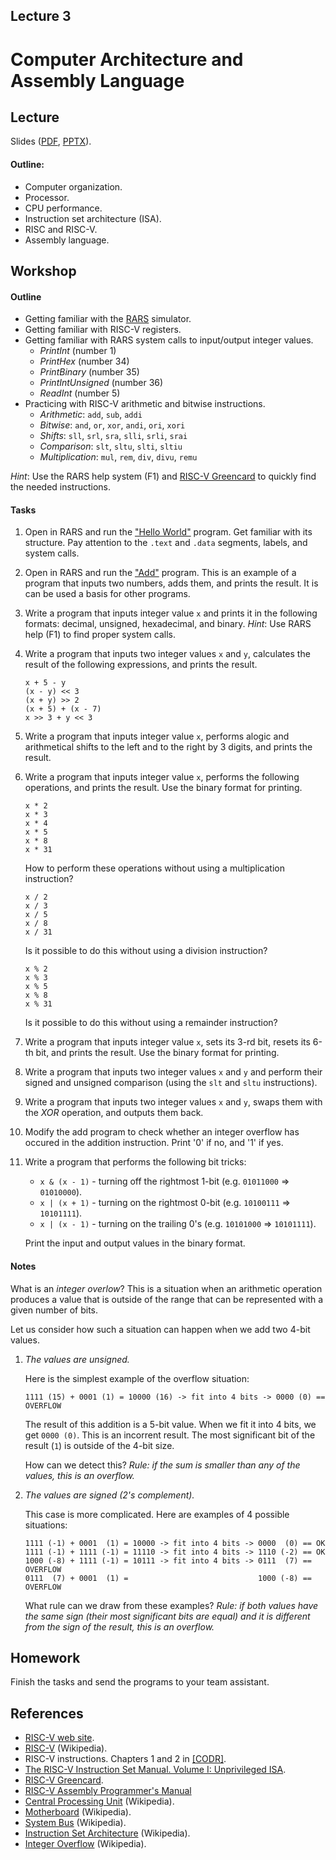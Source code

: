 Lecture 3
---

# Computer Architecture and Assembly Language

## Lecture

Slides ([PDF](CA_Lecture_03.pdf), [PPTX](CA_Lecture_03.pptx)).

#### Outline:

* Computer organization.
* Processor.
* CPU performance.
* Instruction set architecture (ISA).
* RISC and RISC-V.
* Assembly language.

## Workshop

#### Outline

* Getting familiar with the [RARS](https://github.com/TheThirdOne/rars) simulator.
* Getting familiar with RISC-V registers.
* Getting familiar with RARS system calls to input/output integer values.
    * _PrintInt_ (number 1)
    * _PrintHex_ (number 34)
    * _PrintBinary_ (number 35)
    * _PrintIntUnsigned_ (number 36)
    * _ReadInt_ (number 5)
* Practicing with RISC-V arithmetic and bitwise instructions.
    * _Arithmetic_: `add`, `sub`, `addi`
    * _Bitwise_: `and`, `or`, `xor`, `andi`, `ori`, `xori`
    * _Shifts_: `sll`, `srl`, `sra`, `slli`, `srli`, `srai`
    * _Comparison_: `slt`, `sltu`, `slti`, `sltiu`
    * _Multiplication_: `mul`, `rem`, `div`, `divu`, `remu`
 

_Hint_: Use the RARS help system (F1) and [RISC-V Greencard](
        https://github.com/andrewt0301/hse-acos-course/raw/master/related/greencard-20181213.pdf)
        to quickly find the needed instructions.

#### Tasks

1. Open in RARS and run the ["Hello World"](
   https://github.com/andrewt0301/hse-acos-course/blob/master/docs/part1ca/03_CPU/workshop/hello.s) program.
   Get familiar with its structure. Pay attention to the `.text` and `.data` segments, labels,
   and system calls.

1. Open in RARS and run the ["Add"](
   https://github.com/andrewt0301/hse-acos-course/blob/master/docs/part1ca/03_CPU/workshop/add.s) program.
   This is an example of a program that inputs two numbers, adds them, and prints the result.
   It is can be used a basis for other programs.

1. Write a program that inputs integer value `x` and prints it in the following formats:
   decimal, unsigned, hexadecimal, and binary. _Hint_: Use RARS help (F1) to find proper system calls. 

1. Write a program that inputs two integer values `x` and `y`, calculates the result of the
   following expressions, and prints the result.

       x + 5 - y 
       (x - y) << 3
       (x + y) >> 2
       (x + 5) + (x - 7)
       x >> 3 + y << 3

1. Write a program that inputs integer value `x`, performs alogic and arithmetical shifts to
   the left and to the right by 3 digits, and prints the result.

1. Write a program that inputs integer value `x`, performs the following operations,
   and prints the result. Use the binary format for printing.

       x * 2
       x * 3
       x * 4
       x * 5
       x * 8
       x * 31

    How to perform these operations without using a multiplication instruction?       

       x / 2
       x / 3
       x / 5
       x / 8
       x / 31

    Is it possible to do this without using a division instruction?       

       x % 2
       x % 3
       x % 5
       x % 8
       x % 31

    Is it possible to do this without using a remainder instruction?

1. Write a program that inputs integer value `x`, sets its 3-rd bit, resets its 6-th bit,
   and prints the result. Use the binary format for printing.

1. Write a program that inputs two integer values `x` and `y` and perform their signed and 
   unsigned comparison (using the `slt` and `sltu` instructions).

1. Write a program that inputs two integer values `x` and `y`, swaps them with the _XOR_
   operation, and outputs them back. 

1. Modify the add program to check whether an integer overflow has occured in the addition instruction.
   Print '0' if no, and '1' if yes.

1. Write a program that performs the following bit tricks:

   * `x & (x - 1)` - turning off the rightmost 1-bit (e.g. `01011000` => `01010000`).
   * `x | (x + 1)` - turning on the rightmost 0-bit (e.g. `10100111` => `10101111`).
   * `x | (x - 1)` - turning on the trailing 0's (e.g. `10101000` => `10101111`).

   Print the input and output values in the binary format.
 
#### Notes

What is an _integer overlow_? This is a situation when an arithmetic operation
produces a value that is outside of the range that can be represented with a given number of bits.

Let us consider how such a situation can happen when we add two 4-bit values.

1. _The values are unsigned._
 
    Here is the simplest example of the overflow situation:

       1111 (15) + 0001 (1) = 10000 (16) -> fit into 4 bits -> 0000 (0) == OVERFLOW 

   The result of this addition is a 5-bit value. When we fit it into 4 bits, we get `0000 (0)`.
   This is an incorrent result. The most significant bit of the result (`1`) is outside of the 4-bit size.

   How can we detect this? _Rule: if the sum is smaller than any of the values, this is an overflow._ 

1. _The values are signed (2's complement)._

   This case is more complicated. Here are examples of 4 possible situations:
   
       1111 (-1) + 0001  (1) = 10000 -> fit into 4 bits -> 0000  (0) == OK
       1111 (-1) + 1111 (-1) = 11110 -> fit into 4 bits -> 1110 (-2) == OK
       1000 (-8) + 1111 (-1) = 10111 -> fit into 4 bits -> 0111  (7) == OVERFLOW
       0111  (7) + 0001  (1) =                             1000 (-8) == OVERFLOW

   What rule can we draw from these examples? _Rule: if both values have the same sign 
   (their most significant bits are equal) and it is different from the sign of the result,
   this is an overflow._  

## Homework

Finish the tasks and send the programs to your team assistant.

## References

* [RISC-V web site](https://riscv.org/).
* [RISC-V](https://en.wikipedia.org/wiki/RISC-V) (Wikipedia).
* RISC-V instructions. Chapters 1 and 2 in [[CODR]](../../books.md).
* [The RISC-V Instruction Set Manual. Volume I: Unprivileged ISA](
  https://github.com/riscv/riscv-isa-manual/releases/latest).
* [RISC-V Greencard](
  https://github.com/andrewt0301/hse-acos-course/raw/master/related/greencard-20181213.pdf).
* [RISC-V Assembly Programmer's Manual](https://github.com/riscv/riscv-asm-manual/blob/master/riscv-asm.md)
* [Central Processing Unit](https://en.wikipedia.org/wiki/Central_processing_unit) (Wikipedia).
* [Motherboard](https://en.wikipedia.org/wiki/Motherboard) (Wikipedia).
* [System Bus](https://en.wikipedia.org/wiki/System_bus) (Wikipedia).
* [Instruction Set Architecture](
  https://en.wikipedia.org/wiki/Instruction_set_architecture) (Wikipedia).
* [Integer Overflow](https://en.wikipedia.org/wiki/Integer_overflow) (Wikipedia).
